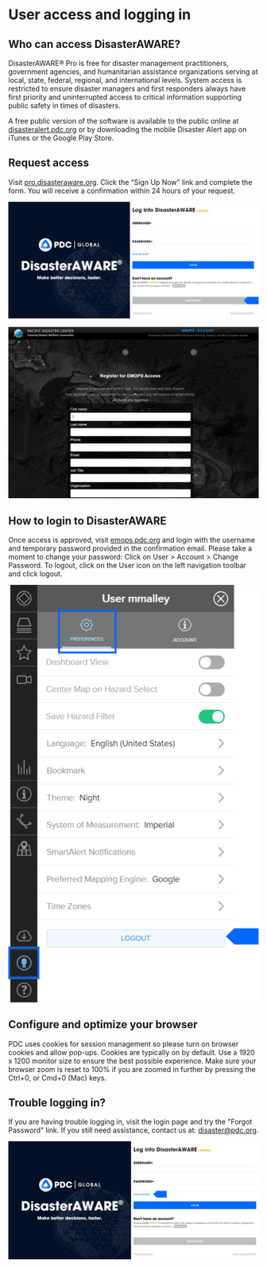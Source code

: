 # User access and logging in

## Who can access DisasterAWARE?
DisasterAWARE® Pro is free for disaster management practitioners, government agencies, and humanitarian assistance organizations serving at local, state, federal, regional, and international levels. System access is restricted to ensure disaster managers and first responders always have first priority and uninterrupted access to critical information supporting public safety in times of disasters. 

A free public version of the software is available to the public online at [disasteralert.pdc.org](https://disasteralert.pdc.org) or by downloading the mobile Disaster Alert app on iTunes or the Google Play Store.

## Request access
Visit [pro.disasteraware.org](https://emops.pdc.org). Click the “Sign Up Now” link and complete the form. You will receive a confirmation within 24 hours of your request.

![Sign up now link](images/1.2_figure_1.png)

![Sample form to request access](images/1.2_figure_2.png)

## How to login to DisasterAWARE

Once access is approved, visit [emops.pdc.org](http://emops.pdc.org) and login with the username and temporary password provided in the confirmation email. Please take a moment to change your password: Click on User > Account > Change Password. To logout, click on the User icon on the left navigation toolbar and click logout.

![User Logout](images/1.2_figure_3.png)

## Configure and optimize your browser

PDC uses cookies for session management so please turn on browser cookies and allow pop-ups. Cookies are typically on by default. Use a 1920 x 1200 monitor size to ensure the best possible experience. Make sure your browser zoom is reset to 100% if you are zoomed in further by pressing the Ctrl+0, or Cmd+0 (Mac) keys.

## Trouble logging in?

If you are having trouble logging in, visit the login page and try the "Forgot Password" link. If you still need assistance, contact us at: [disaster@pdc.org](mailto:disaster@pdc.org).

![Reset password link](images/1.2_figure_4.png)